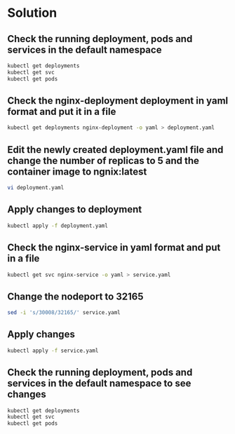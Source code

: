 # Solution

## Check the running deployment, pods and services in the default namespace

```bash
kubectl get deployments
kubectl get svc
kubectl get pods
```

## Check the nginx-deployment deployment in yaml format and put it in a file

```bash
kubectl get deployments nginx-deployment -o yaml > deployment.yaml
```

## Edit the newly created deployment.yaml file and change the number of replicas to 5 and the container image to ngnix:latest

```bash
vi deployment.yaml
```

## Apply changes to deployment

```bash
kubectl apply -f deployment.yaml
```

## Check the nginx-service in yaml format and put in a file

```bash
kubectl get svc nginx-service -o yaml > service.yaml
```

## Change the nodeport to 32165

```bash
sed -i 's/30008/32165/' service.yaml
```

## Apply changes

```bash
kubectl apply -f service.yaml
```


## Check the running deployment, pods and services in the default namespace to see changes

```bash
kubectl get deployments
kubectl get svc
kubectl get pods
```
